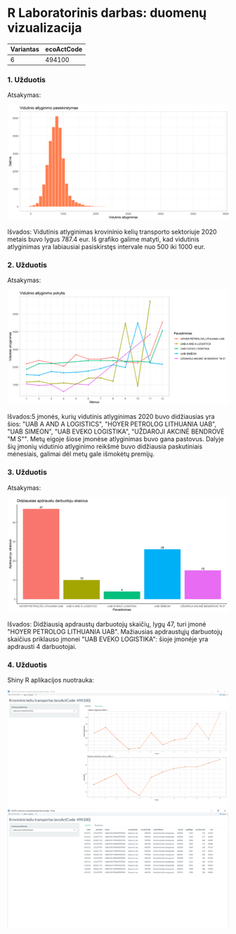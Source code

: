 # R Laboratorinis darbas: duomenų vizualizacija

| Variantas | ecoActCode |
|------------- | ------------- |
|6   | 494100 |

### 1. Užduotis

Atsakymas:

![histograma](img/plot1.png)

Išvados: Vidutinis atlyginimas krovininio kelių transporto sektoriuje 2020 metais buvo lygus 787.4 eur. Iš grafiko galime matyti, kad vidutinis atlyginimas yra labiausiai pasiskirstęs intervale nuo 500 iki 1000 eur.

### 2. Užduotis

Atsakymas:

![atlyginimai](img/plot2.png)

Išvados:5 įmonės, kurių vidutinis atlyginimas 2020 buvo didžiausias yra šios: "UAB A AND A LOGISTICS", "HOYER PETROLOG LITHUANIA UAB", "UAB SIMEON", "UAB EVEKO LOGISTIKA", "UŽDAROJI AKCINĖ BENDROVĖ \"M S\"". Metų eigoje šiose įmonėse atlyginimas buvo gana pastovus. Dalyje šių įmonių vidutinio atlyginimo reikšmė buvo didžiausia paskutiniais mėnesiais, galimai dėl metų gale išmokėtų premijų.


### 3. Užduotis

Atsakymas:

![apdraustieji](img/plot3.png)

Išvados: Didžiausią apdraustų darbuotojų skaičių, lygų 47, turi įmonė "HOYER PETROLOG LITHUANIA UAB". Mažiausias apdraustųjų darbuotojų skaičius priklauso įmonei "UAB EVEKO LOGISTIKA": šioje įmonėje yra apdrausti 4 darbuotojai.


### 4. Užduotis

Shiny R aplikacijos nuotrauka:

![shiny app](img/shiny_plot.PNG)
![shiny app](img/shiny_table.PNG)